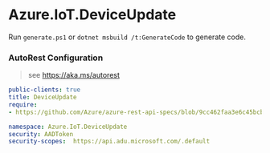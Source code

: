 # Azure.IoT.DeviceUpdate

Run `generate.ps1` or `dotnet msbuild /t:GenerateCode` to generate code.

### AutoRest Configuration
> see https://aka.ms/autorest

``` yaml
public-clients: true
title: DeviceUpdate
require:
- https://github.com/Azure/azure-rest-api-specs/blob/9cc462faa3e6c45bcba36ef95b8f8fca1247966f/deviceupdate/data-plane/readme.md

namespace: Azure.IoT.DeviceUpdate
security: AADToken
security-scopes:  https://api.adu.microsoft.com/.default
```

